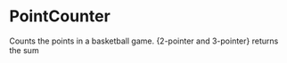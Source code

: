 # PointCounter
Counts the points in a basketball game. {2-pointer and 3-pointer} returns the sum
  
